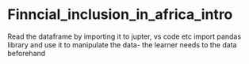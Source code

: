 # Finncial_inclusion_in_africa_intro
Read the dataframe by importing it to jupter, vs code etc 
import pandas library and use it to manipulate the data- the learner needs to the data beforehand

